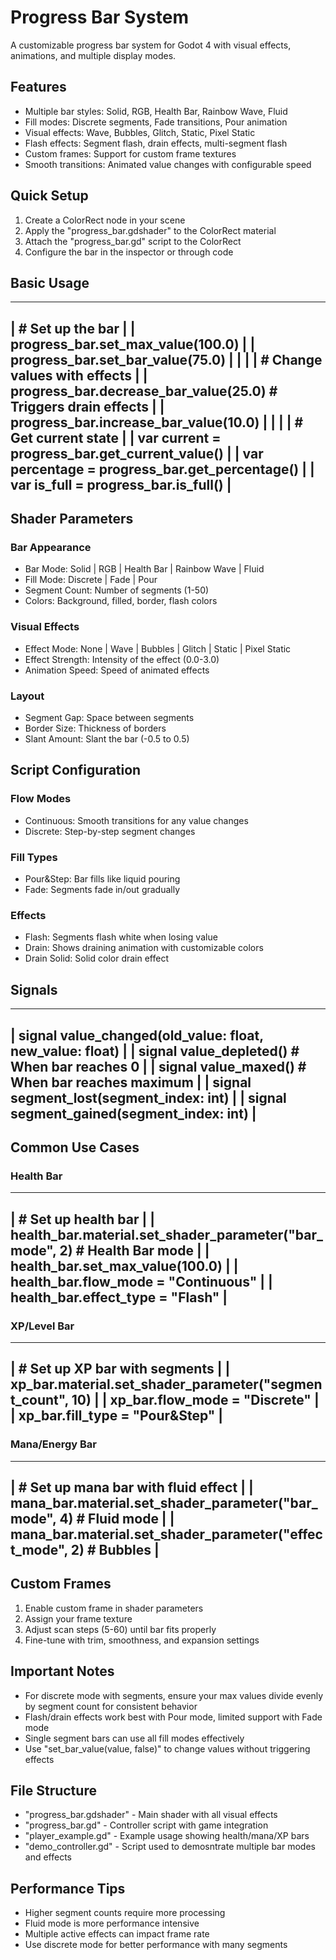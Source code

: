 # Progress Bar System

A customizable progress bar system for Godot 4 with visual effects, animations, and multiple display modes.

## Features

  * Multiple bar styles: Solid, RGB, Health Bar, Rainbow Wave, Fluid
  * Fill modes: Discrete segments, Fade transitions, Pour animation  
  * Visual effects: Wave, Bubbles, Glitch, Static, Pixel Static
  * Flash effects: Segment flash, drain effects, multi-segment flash
  * Custom frames: Support for custom frame textures
  * Smooth transitions: Animated value changes with configurable speed

## Quick Setup

1. Create a ColorRect node in your scene
2. Apply the "progress_bar.gdshader" to the ColorRect material
3. Attach the "progress_bar.gd" script to the ColorRect
4. Configure the bar in the inspector or through code

## Basic Usage
------------------------------------------------------------------------
|  # Set up the bar                                                    |
|  progress_bar.set_max_value(100.0)                                   |
|  progress_bar.set_bar_value(75.0)                                    |
|                                                                      |
|  # Change values with effects                                        |
|  progress_bar.decrease_bar_value(25.0)  # Triggers drain effects     |
|  progress_bar.increase_bar_value(10.0)                               |
|                                                                      |
|  # Get current state                                                 |
|  var current = progress_bar.get_current_value()                      |
|  var percentage = progress_bar.get_percentage()                      |
|  var is_full = progress_bar.is_full()                                |
------------------------------------------------------------------------

## Shader Parameters

### Bar Appearance
  * Bar Mode: Solid | RGB | Health Bar | Rainbow Wave | Fluid
  * Fill Mode: Discrete | Fade | Pour
  * Segment Count: Number of segments (1-50)
  * Colors: Background, filled, border, flash colors

### Visual Effects
  * Effect Mode: None | Wave | Bubbles | Glitch | Static | Pixel Static
  * Effect Strength: Intensity of the effect (0.0-3.0)
  * Animation Speed: Speed of animated effects

### Layout
  * Segment Gap: Space between segments
  * Border Size: Thickness of borders
  * Slant Amount: Slant the bar (-0.5 to 0.5)

## Script Configuration

### Flow Modes
  * Continuous: Smooth transitions for any value changes
  * Discrete: Step-by-step segment changes

### Fill Types  
  * Pour&Step: Bar fills like liquid pouring
  * Fade: Segments fade in/out gradually

### Effects
  * Flash: Segments flash white when losing value
  * Drain: Shows draining animation with customizable colors
  * Drain Solid: Solid color drain effect

## Signals

-----------------------------------------------------------------------
|  signal value_changed(old_value: float, new_value: float)           |
|  signal value_depleted()  # When bar reaches 0                      |
|  signal value_maxed()     # When bar reaches maximum                |
|  signal segment_lost(segment_index: int)                            |
|  signal segment_gained(segment_index: int)                          |
-----------------------------------------------------------------------

## Common Use Cases

### Health Bar
---------------------------------------------------------------------------------
|  # Set up health bar                                                          |
|  health_bar.material.set_shader_parameter("bar_mode", 2)  # Health Bar mode   |
|  health_bar.set_max_value(100.0)                                              |
|  health_bar.flow_mode = "Continuous"                                          |
|  health_bar.effect_type = "Flash"                                             |
---------------------------------------------------------------------------------

### XP/Level Bar
---------------------------------------------------------------------------------
|  # Set up XP bar with segments                                                |
|  xp_bar.material.set_shader_parameter("segment_count", 10)                    |
|  xp_bar.flow_mode = "Discrete"                                                |
|  xp_bar.fill_type = "Pour&Step"                                               |
---------------------------------------------------------------------------------

### Mana/Energy Bar
---------------------------------------------------------------------------------
|  # Set up mana bar with fluid effect                                          |
|  mana_bar.material.set_shader_parameter("bar_mode", 4)  # Fluid mode          |
|  mana_bar.material.set_shader_parameter("effect_mode", 2)  # Bubbles          |
---------------------------------------------------------------------------------

## Custom Frames

1. Enable custom frame in shader parameters
2. Assign your frame texture
3. Adjust scan steps (5-60) until bar fits properly
4. Fine-tune with trim, smoothness, and expansion settings

## Important Notes

- For discrete mode with segments, ensure your max values divide evenly by segment count for consistent behavior
- Flash/drain effects work best with Pour mode, limited support with Fade mode
- Single segment bars can use all fill modes effectively
- Use "set_bar_value(value, false)" to change values without triggering effects

## File Structure

- "progress_bar.gdshader" - Main shader with all visual effects
- "progress_bar.gd" - Controller script with game integration
- "player_example.gd" - Example usage showing health/mana/XP bars
- "demo_controller.gd" - Script used to demosntrate multiple bar modes and effects

## Performance Tips

- Higher segment counts require more processing
- Fluid mode is more performance intensive
- Multiple active effects can impact frame rate
- Use discrete mode for better performance with many segments
